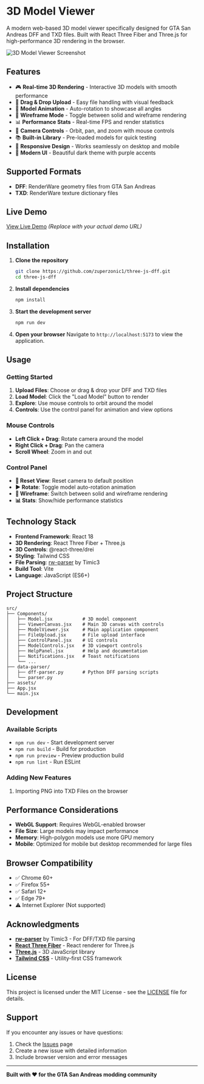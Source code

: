 # 3D Model Viewer

A modern web-based 3D model viewer specifically designed for GTA San Andreas DFF and TXD files. Built with React Three Fiber and Three.js for high-performance 3D rendering in the browser.

![3D Model Viewer Screenshot](https://via.placeholder.com/800x400/1e293b/8b5cf6?text=3D+Model+Viewer)

## Features

- 🎮 **Real-time 3D Rendering** - Interactive 3D models with smooth performance
- 📁 **Drag & Drop Upload** - Easy file handling with visual feedback
- 🔄 **Model Animation** - Auto-rotation to showcase all angles
- 📐 **Wireframe Mode** - Toggle between solid and wireframe rendering
- 📊 **Performance Stats** - Real-time FPS and render statistics
- 🎯 **Camera Controls** - Orbit, pan, and zoom with mouse controls
- 📚 **Built-in Library** - Pre-loaded models for quick testing
- 📱 **Responsive Design** - Works seamlessly on desktop and mobile
- 🎨 **Modern UI** - Beautiful dark theme with purple accents

## Supported Formats

- **DFF**: RenderWare geometry files from GTA San Andreas
- **TXD**: RenderWare texture dictionary files

## Live Demo

[View Live Demo](https://your-demo-url.com) *(Replace with your actual demo URL)*

## Installation

1. **Clone the repository**
   ```bash
   git clone https://github.com/zuperzonic1/three-js-dff.git
   cd three-js-dff
   ```

2. **Install dependencies**
   ```bash
   npm install
   ```

3. **Start the development server**
   ```bash
   npm run dev
   ```

4. **Open your browser**
   Navigate to `http://localhost:5173` to view the application.

## Usage

### Getting Started

1. **Upload Files**: Choose or drag & drop your DFF and TXD files
2. **Load Model**: Click the "Load Model" button to render
3. **Explore**: Use mouse controls to orbit around the model
4. **Controls**: Use the control panel for animation and view options

### Mouse Controls

- **Left Click + Drag**: Rotate camera around the model
- **Right Click + Drag**: Pan the camera
- **Scroll Wheel**: Zoom in and out

### Control Panel

- **🎯 Reset View**: Reset camera to default position
- **▶️ Rotate**: Toggle model auto-rotation animation
- **📐 Wireframe**: Switch between solid and wireframe rendering
- **📊 Stats**: Show/hide performance statistics

## Technology Stack

- **Frontend Framework**: React 18
- **3D Rendering**: React Three Fiber + Three.js
- **3D Controls**: @react-three/drei
- **Styling**: Tailwind CSS
- **File Parsing**: [rw-parser](https://github.com/Timic3/rw-parser) by Timic3
- **Build Tool**: Vite
- **Language**: JavaScript (ES6+)

## Project Structure

```
src/
├── Components/
│   ├── Model.jsx           # 3D model component
│   ├── ViewerCanvas.jsx    # Main 3D canvas with controls
│   ├── ModelViewer.jsx     # Main application component
│   ├── FileUpload.jsx      # File upload interface
│   ├── ControlPanel.jsx    # UI controls
│   ├── ModelControls.jsx   # 3D viewport controls
│   ├── HelpPanel.jsx       # Help and documentation
│   ├── Notifications.jsx   # Toast notifications
│   └── ...
├── data-parser/
│   ├── dff-parser.py       # Python DFF parsing scripts
│   └── parser.py
├── assets/
├── App.jsx
└── main.jsx
```

## Development

### Available Scripts

- `npm run dev` - Start development server
- `npm run build` - Build for production
- `npm run preview` - Preview production build
- `npm run lint` - Run ESLint

### Adding New Features

1. Importing PNG into TXD Files on the browser

## Performance Considerations

- **WebGL Support**: Requires WebGL-enabled browser
- **File Size**: Large models may impact performance
- **Memory**: High-polygon models use more GPU memory
- **Mobile**: Optimized for mobile but desktop recommended for large files

## Browser Compatibility

- ✅ Chrome 60+
- ✅ Firefox 55+
- ✅ Safari 12+
- ✅ Edge 79+
- ⚠️ Internet Explorer (Not supported)


## Acknowledgments

- **[rw-parser](https://github.com/Timic3/rw-parser)** by Timic3 - For DFF/TXD file parsing
- **[React Three Fiber](https://github.com/pmndrs/react-three-fiber)** - React renderer for Three.js
- **[Three.js](https://threejs.org/)** - 3D JavaScript library
- **[Tailwind CSS](https://tailwindcss.com/)** - Utility-first CSS framework

## License

This project is licensed under the MIT License - see the [LICENSE](LICENSE) file for details.

## Support

If you encounter any issues or have questions:

1. Check the [Issues](https://github.com/zuperzonic1/three-js-dff/issues) page
2. Create a new issue with detailed information
3. Include browser version and error messages

---

**Built with ❤️ for the GTA San Andreas modding community**

